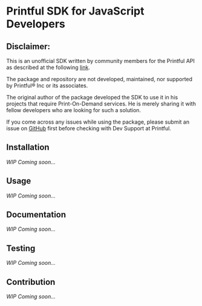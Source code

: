 # Printful SDK for JavaScript Developers

## Disclaimer:
This is an unofficial SDK written by community members for the Printful API as described at the following [link](https://developers.printful.com/docs/).

The package and repository are not developed, maintained, nor supported by  Printful® Inc or its associates.

The original author of the package developed the SDK to use it in his projects that require Print-On-Demand services. He is merely sharing it with fellow developers who are looking for such a solution.

If you come across any issues while using the package, please submit an issue on [GitHub](https://github.com/artT14/printful-sdk-js/issues) first before checking with Dev Support at Printful.

## Installation
*WIP* *Coming soon...*

## Usage
*WIP* *Coming soon...*

## Documentation
*WIP* *Coming soon...*

## Testing
*WIP* *Coming soon...*

## Contribution
*WIP* *Coming soon...*